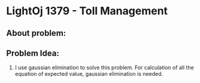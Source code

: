 # LightOj 1379 - Toll Management

## About problem:  

  

## Problem Idea:  

 1. I use gaussian elimination to solve this problem. For calculation of all the equation of expected value, gaussian elimination is needed.
<!--stackedit_data:
eyJoaXN0b3J5IjpbNTczODEyMjkzXX0=
-->